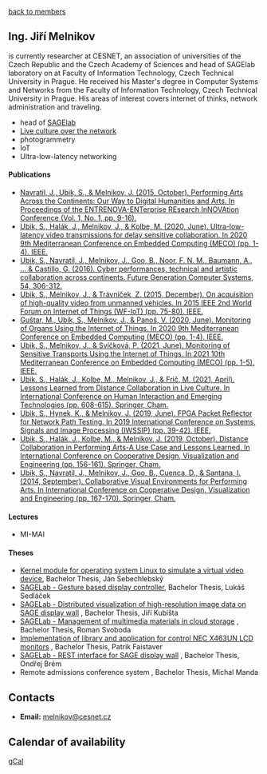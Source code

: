 [back to members](../)

Ing. Jiří Melnikov
-----------

is currently researcher at CESNET, an association of universities of the Czech Republic and the Czech Academy of Sciences and head of SAGElab laboratory on at Faculty of Information Technology, Czech Technical University in Prague. He received his Master's degree in Computer Systems and Networks from the Faculty of Information Technology, Czech Technical University in Prague. His areas of interest covers internet of thinks, network  administration and traveling. 

*   head of [SAGElab](https://sagelab.cesnet.cz/)
*   [Live culture over the network](http://mvtp.cesnet.cz)
*   photogrammetry
*   IoT
*   Ultra-low-latency networking


#### Publications

*   [Navratil, J., Ubik, S., & Melnikov, J. (2015, October). Performing Arts Across the Continents: Our Way to Digital Humanities and Arts. In Proceedings of the ENTRENOVA-ENTerprise REsearch InNOVAtion Conference (Vol. 1, No. 1, pp. 9-16).](https://hrcak.srce.hr/ojs/index.php/entrenova/article/download/14378/7327)
*   [Ubik, S., Halák, J., Melnikov, J., & Kolbe, M. (2020, June). Ultra-low-latency video transmissions for delay sensitive collaboration. In 2020 9th Mediterranean Conference on Embedded Computing (MECO) (pp. 1-4). IEEE.](https://ieeexplore.ieee.org/abstract/document/9134361/)
*   [Ubik, S., Navratil, J., Melnikov, J., Goo, B., Noor, F. N. M., Baumann, A., ... & Castillo, G. (2016). Cyber performances, technical and artistic collaboration across continents. Future Generation Computer Systems, 54, 306-312.](https://www.sciencedirect.com/science/article/pii/S0167739X15002198)
*   [Ubik, S., Melnikov, J., & Trávníček, Z. (2015, December). On acquisition of high-quality video from unmanned vehicles. In 2015 IEEE 2nd World Forum on Internet of Things (WF-IoT) (pp. 75-80). IEEE.](https://ieeexplore.ieee.org/abstract/document/7389030/)
*   [Guštar, M., Ubik, S., Melnikov, J., & Panoš, V. (2020, June). Monitoring of Organs Using the Internet of Things. In 2020 9th Mediterranean Conference on Embedded Computing (MECO) (pp. 1-4). IEEE.](https://ieeexplore.ieee.org/abstract/document/9134250/)
*   [Ubik, S., Melnikov, J., & Svíčková, P. (2021, June). Monitoring of Sensitive Transports Using the Internet of Things. In 2021 10th Mediterranean Conference on Embedded Computing (MECO) (pp. 1-5). IEEE.](https://ieeexplore.ieee.org/abstract/document/9460156/)
*   [Ubik, S., Halák, J., Kolbe, M., Melnikov, J., & Frič, M. (2021, April). Lessons Learned from Distance Collaboration in Live Culture. In International Conference on Human Interaction and Emerging Technologies (pp. 608-615). Springer, Cham.](https://link.springer.com/chapter/10.1007/978-3-030-74009-2_77)
*   [Ubik, S., Hynek, K., & Melnikov, J. (2019, June). FPGA Packet Reflector for Network Path Testing. In 2019 International Conference on Systems, Signals and Image Processing (IWSSIP) (pp. 39-42). IEEE.](https://ieeexplore.ieee.org/abstract/document/8787248/)
*   [Ubik, S., Halák, J., Kolbe, M., & Melnikov, J. (2019, October). Distance Collaboration in Performing Arts-A Use Case and Lessons Learned. In International Conference on Cooperative Design, Visualization and Engineering (pp. 156-161). Springer, Cham.](https://link.springer.com/chapter/10.1007/978-3-030-30949-7_18)
*   [Ubik, S., Navratil, J., Melnikov, J., Goo, B., Cuenca, D., & Santana, I. (2014, September). Collaborative Visual Environments for Performing Arts. In International Conference on Cooperative Design, Visualization and Engineering (pp. 167-170). Springer, Cham.](https://link.springer.com/chapter/10.1007/978-3-319-10831-5_24)


#### Lectures

*   MI-MAI

#### Theses

 

*   [Kernel module for operating system Linux to simulate a virtual video device](https://dspace.cvut.cz/handle/10467/25064), Bachelor Thesis, Ján Sebechlebský
*   [SAGELab - Gesture based display controller](https://dspace.cvut.cz/handle/10467/63189),	Bachelor Thesis, Lukáš Sedláček  
*   [SAGELab - Distributed visualization of high-resolution image data on SAGE display wall](https://dspace.cvut.cz/handle/10467/63204)	, Bachelor Thesis, 	Jiří Kubišta  
*   [SAGELab - Management of multimedia materials in cloud storage](https://dspace.cvut.cz/handle/10467/63150)	, Bachelor Thesis,	Roman Svoboda  
*   [Implementation of library and application for control NEC X463UN LCD monitors](https://dspace.cvut.cz/handle/10467/63159)	, Bachelor Thesis, 	Patrik Faistaver  
*   [SAGELab - REST interface for SAGE display wall](https://dspace.cvut.cz/handle/10467/63081)	, Bachelor Thesis, 	Ondřej Brém  
*   Remote admissions conference system	, Bachelor Thesis, Michal Manda  


Contacts
--------

*   **Email:** melnikov@cesnet.cz

Calendar of availability
--------

[gCal](https://calendar.google.com/calendar/embed?src=kob0eg7qu8rfvb33n8e227l2t0%40group.calendar.google.com&ctz=Europe/Prague)